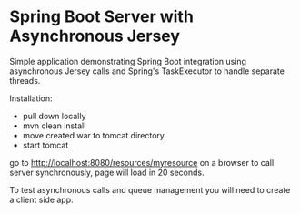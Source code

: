 # Spring Boot Server with Asynchronous Jersey

Simple application demonstrating Spring Boot integration using asynchronous Jersey calls and Spring's TaskExecutor to handle separate threads.

Installation:

  - pull down locally
  - mvn clean install
  - move created war to tomcat directory
  - start tomcat
  
go to [http://localhost:8080/resources/myresource](http://localhost:8080/resources/myresource) on a browser to call server synchronously, page will load in 20 seconds.

To test asynchronous calls and queue management you will need to create a client side app.